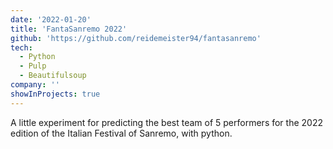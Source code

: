 ```yaml
---
date: '2022-01-20'
title: 'FantaSanremo 2022'
github: 'https://github.com/reidemeister94/fantasanremo'
tech:
  - Python
  - Pulp
  - Beautifulsoup
company: ''
showInProjects: true
---
```


A little experiment for predicting the best team of 5 performers for the 2022 edition of the Italian Festival of Sanremo, with python.
